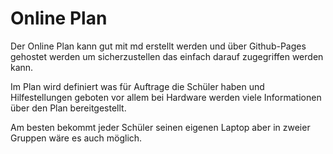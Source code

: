 # Online Plan

Der Online Plan kann gut mit md erstellt werden und über Github-Pages gehostet werden um sicherzustellen das einfach darauf zugegriffen werden kann.

Im Plan wird definiert was für Auftrage die Schüler haben und Hilfestellungen geboten vor allem bei Hardware werden viele Informationen über den Plan bereitgestellt.

Am besten bekommt jeder Schüler seinen eigenen Laptop aber in zweier Gruppen wäre es auch möglich.
